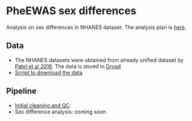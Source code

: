 # PheEWAS sex differences

Analysis on sex differences in NHANES dataset. The analysis plan is [here](https://github.com/tomszar/PheEWAS_sexdiff/blob/main/ANALYSIS_PLAN.pdf).

## Data
- The NHANES datasets were obtained from already unified dataset by [Patel et al 2016](doi.org/10/gdcc5d). The data is stored in [Dryad](https://datadryad.org/stash/dataset/doi:10.5061/dryad.d5h62)
- [Script to download the data](https://github.com/tomszar/PheEWAS_sexdiff/blob/main/Code/01_GetData.sh)

## Pipeline
- [Initial cleaning and QC](https://nbviewer.jupyter.org/github/tomszar/PheEWAS_sexdiff/blob/main/Code/01_PheEWAS_sex_diff.ipynb)
- Sex difference analysis: coming soon